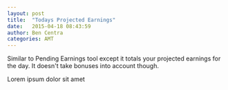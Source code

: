 ```yaml
---
layout: post
title:  "Todays Projected Earnings"
date:   2015-04-18 08:43:59
author: Ben Centra
categories: AMT
---
```


Similar to Pending Earnings tool except it totals your projected earnings for the day. It doesn't take bonuses into account though.

Lorem ipsum dolor sit amet
